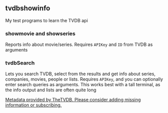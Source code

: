 ## tvdbshowinfo
My test programs to learn the TVDB api

### showmovie and showseries
Reports info about movie/series. Requires `APIKey` and `ID` from TVDB as arguments

### tvdbSearch
Lets you search TVDB, select from the results and get info about series, companies, movies, people or lists. Requires `APIKey`, and you can optionally enter search queries as arguments.
This works best with a tall terminal, as the info output and lists are often quite long


[Metadata provided by TheTVDB. Please consider adding missing information or subscribing.](https://thetvdb.com)
            
